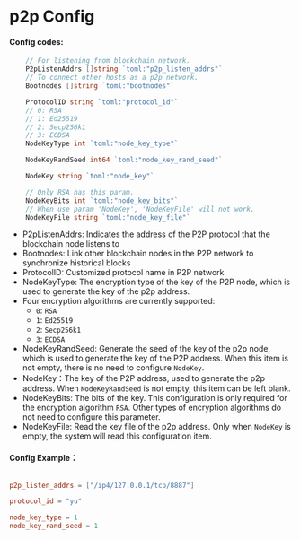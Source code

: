 # p2p Config  

#### Config codes:
```go
    // For listening from blockchain network.
	P2pListenAddrs []string `toml:"p2p_listen_addrs"`
	// To connect other hosts as a p2p network.
	Bootnodes []string `toml:"bootnodes"`

	ProtocolID string `toml:"protocol_id"`
	// 0: RSA
	// 1: Ed25519
	// 2: Secp256k1
	// 3: ECDSA
	NodeKeyType int `toml:"node_key_type"`

	NodeKeyRandSeed int64 `toml:"node_key_rand_seed"`

	NodeKey string `toml:"node_key"`

	// Only RSA has this param.
	NodeKeyBits int `toml:"node_key_bits"`
	// When use param 'NodeKey', 'NodeKeyFile' will not work.
	NodeKeyFile string `toml:"node_key_file"`
```  

- P2pListenAddrs: Indicates the address of the P2P protocol that the blockchain node listens to  
- Bootnodes:  Link other blockchain nodes in the P2P network to synchronize historical blocks  
- ProtocolID: Customized protocol name in P2P network   
- NodeKeyType: The encryption type of the key of the P2P node, which is used to generate the key of the p2p address. 
- Four encryption algorithms are currently supported:  
  - `0`: `RSA`
  - `1`: `Ed25519`  
  - `2`: `Secp256k1`  
  - `3`: `ECDSA`   
- NodeKeyRandSeed: Generate the seed of the key of the p2p node, which is used to generate the key of the P2P address. When this item is not empty, there is no need to configure `NodeKey`.    
- NodeKey：The key of the P2P address, used to generate the p2p address. When `NodeKeyRandSeed` is not empty, this item can be left blank.  
- NodeKeyBits: The bits of the key. This configuration is only required for the encryption algorithm `RSA`. Other types of encryption algorithms do not need to configure this parameter.  
- NodeKeyFile: Read the key file of the p2p address. Only when `NodeKey` is empty, the system will read this configuration item.   

#### Config Example：
```toml

p2p_listen_addrs = ["/ip4/127.0.0.1/tcp/8887"]

protocol_id = "yu"

node_key_type = 1
node_key_rand_seed = 1
```

 
